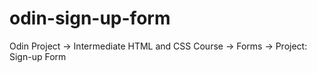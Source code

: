 # odin-sign-up-form
Odin Project -> Intermediate HTML and CSS Course -> Forms -> Project:  Sign-up Form
